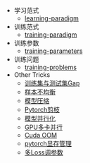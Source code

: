 - 学习范式
  - [learning-paradigm](https://github.com/QinHsiu/Awesome-Tricks/tree/main/Advanced/learning-paradigm.md)  
- 训练范式
  - [training-paradigm](https://github.com/QinHsiu/Awesome-Tricks/tree/main/Advanced/training-paradigm.md)
- 训练参数
  - [training-parameters](https://github.com/QinHsiu/Awesome-Tricks/tree/main/Advanced/training-parameters)
- 训练问题  
  - [training-problems](https://github.com/QinHsiu/Awesome-Tricks/tree/main/Advanced/training-problems)
- Other Tricks
  - [训练集与测试集Gap](https://mp.weixin.qq.com/s/BqdEoTDuS_FEukY5Ez-wCA)
  - [样本不均衡](https://mp.weixin.qq.com/s/CxKww2VWanDTzG9VBef6dg)
  - [模型压缩](https://mp.weixin.qq.com/s/Z3dbhoUcXSCY5xCFtSy5hQ)
  - [Pytorch剪枝](https://mp.weixin.qq.com/s/LFuU495F7LuGHebDKN4swA)
  - [模型并行化](https://mp.weixin.qq.com/s/4yMZTSbeYgzaYGRElhLY1Q)
  - [GPU多卡并行](https://mp.weixin.qq.com/s/Dph7uLJUIc1zOWNRxQ2q5Q)
  - [Cuda OOM](https://mp.weixin.qq.com/s/EHxKll5nGHkaaqlKpGsb5A)
  - [pytorch显存管理](https://mp.weixin.qq.com/s/W9wOIBXTUjWubBNI2dzhrw)
  - [多Loss调参数](https://mp.weixin.qq.com/s/_zZqeuu1bcnayEjNcSEY0g)
